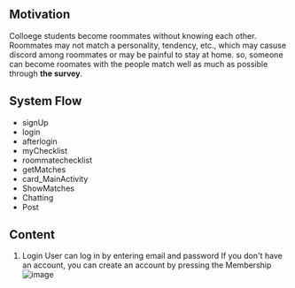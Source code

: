 ## Motivation

Colloege students become roommates without knowing each other.
Roommates may not match a personality, tendency, etc., which may casuse discord among roommates or may be painful to stay at home.
so, someone can become roomates with the people match well as much as possible through **the survey**.


## System Flow

* signUp
* login
* afterlogin
* myChecklist
* roommatechecklist
* getMatches
* card_MainActivity
* ShowMatches
* Chatting
* Post

## Content

1. Login
   User can log in by entering email and password
   If you don't have an account, you can create an account by pressing the Membership
   ![image](https://user-images.githubusercontent.com/84308922/173223945-77e05445-1c52-4ad7-a552-9f179d7e42e8.png)
